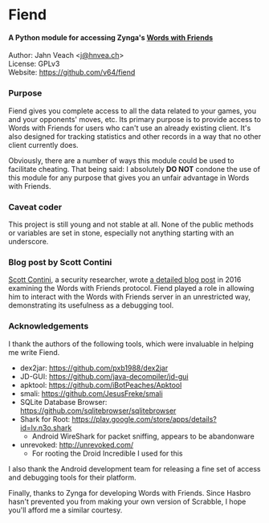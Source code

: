 # Fiend
#### A Python module for accessing Zynga's [Words with Friends](https://market.android.com/details?id=com.zynga.words)

Author: Jahn Veach &lt;j@hnvea.ch&gt;  
License: GPLv3  
Website: https://github.com/v64/fiend  

### Purpose
Fiend gives you complete access to all the data related to your games, you and your opponents' moves, etc. Its primary purpose is to provide access to Words with Friends for users who can't use an already existing client. It's also designed for tracking statistics and other records in a way that no other client currently does.

Obviously, there are a number of ways this module could be used to facilitate cheating. That being said: I absolutely **DO NOT** condone the use of this module for any purpose that gives you an unfair advantage in Words with Friends.

### Caveat coder
This project is still young and not stable at all. None of the public methods or variables are set in stone, especially not anything starting with an underscore.

### Blog post by Scott Contini
[Scott Contini](https://littlemaninmyhead.wordpress.com/about/), a security researcher, wrote [a detailed blog post](https://littlemaninmyhead.wordpress.com/2016/04/09/words-with-friends-trusts-the-clients-a-little-too-much/) in 2016 examining the Words with Friends protocol. Fiend played a role in allowing him to interact with the Words with Friends server in an unrestricted way, demonstrating its usefulness as a debugging tool.

### Acknowledgements
I thank the authors of the following tools, which were invaluable in helping me write Fiend.

* dex2jar: https://github.com/pxb1988/dex2jar
* JD-GUI: https://github.com/java-decompiler/jd-gui
* apktool: https://github.com/iBotPeaches/Apktool
* smali: https://github.com/JesusFreke/smali
* SQLite Database Browser: https://github.com/sqlitebrowser/sqlitebrowser
* Shark for Root: https://play.google.com/store/apps/details?id=lv.n3o.shark
    * Android WireShark for packet sniffing, appears to be abandonware
* unrevoked: http://unrevoked.com/
   * For rooting the Droid Incredible I used for this

I also thank the Android development team for releasing a fine set of access and debugging tools for their platform.

Finally, thanks to Zynga for developing Words with Friends. Since Hasbro hasn't prevented you from making your own version of Scrabble, I hope you'll afford me a similar courtesy.
